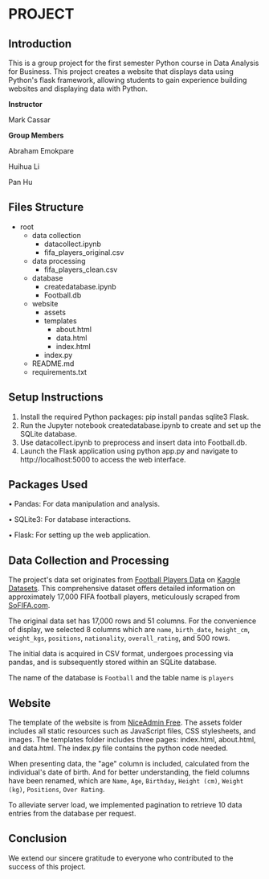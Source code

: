 # PROJECT

## Introduction

This is a group project for the first semester Python course in Data Analysis for Business. This project creates a website that displays data using Python's flask framework, allowing students to gain experience building websites and displaying data with Python.

**Instructor**

Mark Cassar

**Group Members**

Abraham Emokpare

Huihua Li

Pan Hu


## Files Structure
 - root
    - data collection
        - datacollect.ipynb
        - fifa_players_original.csv
     - data processing
        - fifa_players_clean.csv
    - database
        - createdatabase.ipynb
        - Football.db
    - website
        - assets
        - templates
            - about.html
            - data.html
            - index.html
        - index.py
    - README.md
    - requirements.txt   

## Setup Instructions
1.	Install the required Python packages: pip install pandas sqlite3 Flask.
2.	Run the Jupyter notebook createdatabase.ipynb to create and set up the SQLite database.
3.	Use datacollect.ipynb to preprocess and insert data into Football.db.
4.	Launch the Flask application using python app.py and navigate to http://localhost:5000 to access the web interface.
   
## Packages Used
•	Pandas: For data manipulation and analysis.

•	SQLite3: For database interactions.

•	Flask: For setting up the web application.


## Data Collection and Processing

The project's data set originates from  [Football Players Data](https://www.kaggle.com/datasets/maso0dahmed/football-players-data) on [Kaggle Datasets](https://www.kaggle.com/datasets). This comprehensive dataset offers detailed information on approximately 17,000 FIFA football players, meticulously scraped from [SoFIFA.com](https://sofifa.com/).

The original data set has 17,000 rows and 51 columns. For the convenience of display, we selected 8 columns which are `name`, `birth_date`, `height_cm`, `weight_kgs`, `positions`, `nationality`, `overall_rating`, and 500 rows.

The initial data is acquired in CSV format, undergoes processing via pandas, and is subsequently stored within an SQLite database.

The name of the database is `Football` and the table name is `players`

## Website

The template of the website is from [NiceAdmin Free](https://bootstrapmade.com/nice-admin-bootstrap-admin-html-template/). The assets folder includes all static resources such as JavaScript files, CSS stylesheets, and images. The templates folder includes three pages: index.html, about.html, and data.html. The index.py file contains the python code needed.

When presenting data, the "age" column is included, calculated from the individual's date of birth. And for better understanding, the field columns have been renamed, which are `Name`, `Age`, `Birthday`, `Height (cm)`, `Weight (kg)`, `Positions`, `Over Rating`.

To alleviate server load, we implemented pagination to retrieve 10 data entries from the database per request.

## Conclusion

We extend our sincere gratitude to everyone who contributed to the success of this project. 
